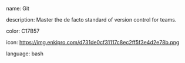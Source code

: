 name: Git

description: Master the de facto standard of version control for teams.

color: C17B57

icon: https://img.enkipro.com/d731de0cf31117c8ec2ff5f3e4d2e78b.png

language: bash
